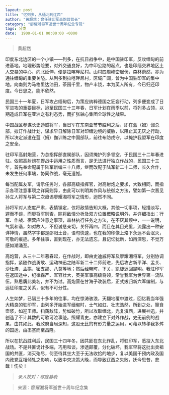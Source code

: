 ```yaml
---
layout: post
title: "忆列多，从缅北到辽西"
author: "黄超然：曾任驻印军高炮营营长"
category: "廖耀湘将军逝世十周年纪念专辑"
tags: 分类
date:  1900-01-01 00:00:00 +0000
---
```

> 黄超然

印度东北边区的一个小镇——列多，在抗日战争中，是中国驻印军，反攻缅甸的前进基地。地理形势险要，对外交通良好，为中印公路的起点，也是印缅交界地区土人交易的中心，向北延伸，便是拉喀畔尼村。山村四周峰峦起伏，森林蔚然，亦为通往缅甸的重要关隘。从列多到拉喀畔尼村，区域广阔，曾为中国驻印军的集中地。向南则为马格里达油田，茶园千里，物产丰饶，本为英人所有，今已归还印度。今日思之，能不欣然。

民国三十一年夏，日军攻占缅甸后，为策应纳粹德国之狂妄行动，列多便变成了日军进攻的重要目标，迨至民国三十三年春，日军计划在雨季以前，将列多占领，以期造成日军在亚洲之有利态势，而扩张轴心集团全球性之战果。

中国战区参谋长史迪威将军，当日军在东南亚节节胜利之后，即在蓝（姆）伽总部，拟订作战计划，谋求早日解除日军对印缅边境的威胁，以阻止其无厌之行动，所以决定派遣在蓝（姆）伽训练之中国部队，前往布防戍守，以掩护我盟军在印度之安全。

驻印军高射炮营，为总指挥部直属部队，因须掩护列多领空，于民国三十二年春进驻。依照高射炮在野战中运用之性质而言，是无法进行独立作战的，民国三十三年，首先奉命配属于陆军新编三十八师，继而改配于陆军新二十二师，长久合作，未发生任何事端，协同作战，毫无遗憾。

每当配属友军，请示任务时，各部高级指挥官，对高射炮之要求，大致相同，而指示各项注意事项之详简则异，由此可以判明其作风与统御之方法，譬如第一次晋见孙立人将军与第二次趋谒廖耀湘将军之情形，迥然不同。

孙将军对人态度严肃，表情镇定，仅将敌情告知大概，其他一切事项，轻描淡写，避而不谈，而廖将军则否，除将敌情分析及双方位置概略说明外，并详细指出：行军、作战、宿营应注意之事项，森林执行任务之方法，在不厌其烦中，一一说明，气氛和谐，如对故人，不但诚恳亲切，关怀再四，而且在其目光里，流露出一种安详神情，虽然字字都是邵阳土音，语句快速，也在我的印像上烙下永远不会泯灭，可敬的痕迹。多年往事，直到现在，亦无法遗忘，且记忆犹新，如再深思，不觉万感如潮涌至。

高炮营，从三十二年暮春起，在作战时，即由史迪威将军及廖耀湘将军，分别协调指挥，紧随作战勇敢、运动神迅之陆军新二十二师前进，先后攻占新平洋、孟关、沙杜渣、孟拱、密支那、八莫等地；然后经畹町、下关，凯旋返回昆明。我驻印军在返国途中，纪律森严、军容壮大，英美军事高级将领，常誉我军为世界第一流队伍，熟思膺此美名，并不为过。高炮营在甘海子改装后，正式拨归新六军编制，与远征印度之关系，似有不可分性。

人生如梦，已隔三十多年的往事，均在惊涛骇浪，天翻地覆中渡过，回忆我当年强大精良的驻印军，由列多开始进军缅甸时，士气如虹、壮志浩然，所到之处，箪食壶浆，如迎王师。扫荡敌阵，势如破竹，所以攻取缅北，光复滇西，进展神迅，并创造了不计其数的可歌可泣事迹。照耀青史，亦建立下对外作战，史无前例的战果，由其如此，我政府当局深知，这股无比的有形力量之运用，可藉以转移我多舛的国运，由丕塞而至昌隆。

所以在抗战胜利后，民国三十四年冬，因共匪在东北作乱，将驻印军，悉投入东北战场。不是共匪诡计多端，巧用和谈，渗透颠覆，分化破坏，我军早将这批出卖祖国的共匪，消灭殆尽，何至待其坐大至于无法收拾的地步，复以美国干预内政及国内政党互相倾轧之影响，以致中央决策大晚，而导致辽西之失败，抚今思昔，悲哉！伤矣！


>*录入校对：寒庭暮晚*

> 来源：廖耀湘将军逝世十周年纪念集